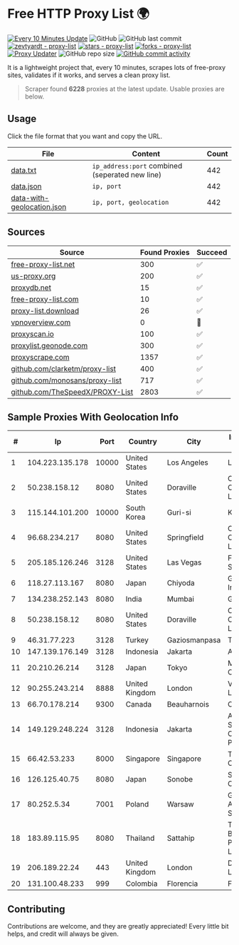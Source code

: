 
# Free HTTP Proxy List 🌍

[![Every 10 Minutes Update](https://github.com/mertguvencli/http-proxy-list/actions/workflows/main.yml/badge.svg?branch=main)](https://github.com/mertguvencli/http-proxy-list/actions/workflows/main.yml)
![GitHub](https://img.shields.io/github/license/mertguvencli/http-proxy-list)
![GitHub last commit](https://img.shields.io/github/last-commit/mertguvencli/http-proxy-list)
[![zevtyardt - proxy-list](https://img.shields.io/static/v1?label=zevtyardt&message=proxy-list&color=blue&logo=github)](https://github.com/zevtyardt/proxy-list "Go to GitHub repo")
[![stars - proxy-list](https://img.shields.io/github/stars/zevtyardt/proxy-list?style=social)](https://github.com/zevtyardt/proxy-list)
[![forks - proxy-list](https://img.shields.io/github/forks/zevtyardt/proxy-list?style=social)](https://github.com/zevtyardt/proxy-list)
[![Proxy Updater](https://github.com/zevtyardt/proxy-list/workflows/Proxy%20Updater/badge.svg)](https://github.com/zevtyardt/proxy-list/actions?query=workflow:"Proxy+Updater")
![GitHub repo size](https://img.shields.io/github/repo-size/zevtyardt/proxy-list)
[![GitHub commit activity](https://img.shields.io/github/commit-activity/m/zevtyardt/proxy-list?logo=commits)](https://github.com/zevtyardt/proxy-list/commits/main)

It is a lightweight project that, every 10 minutes, scrapes lots of free-proxy sites, validates if it works, and serves a clean proxy list.

> Scraper found **6228** proxies at the latest update. Usable proxies are below.

## Usage

Click the file format that you want and copy the URL.

|File|Content|Count|
|----|-------|-----|
|[data.txt](https://raw.githubusercontent.com/mertguvencli/http-proxy-list/main/proxy-list/data.txt)|`ip_address:port` combined (seperated new line)|442|
|[data.json](https://raw.githubusercontent.com/mertguvencli/http-proxy-list/main/proxy-list/data.json)|`ip, port`|442|
|[data-with-geolocation.json](https://raw.githubusercontent.com/mertguvencli/http-proxy-list/main/proxy-list/data-with-geolocation.json)|`ip, port, geolocation`|442|

## Sources

|Source|Found Proxies|Succeed|
|------|-------------|-------|
|[free-proxy-list.net](https://free-proxy-list.net)|300|✅|
|[us-proxy.org](https://www.us-proxy.org)|200|✅|
|[proxydb.net](http://proxydb.net)|15|✅|
|[free-proxy-list.com](https://free-proxy-list.com/?page=&port=&type%5B%5D=http&type%5B%5D=https&up_time=0&search=Search)|10|✅|
|[proxy-list.download](https://www.proxy-list.download/HTTP)|26|✅|
|[vpnoverview.com](https://vpnoverview.com/privacy/anonymous-browsing/free-proxy-servers)|0|🚫|
|[proxyscan.io](https://www.proxyscan.io)|100|✅|
|[proxylist.geonode.com](https://proxylist.geonode.com/api/proxy-list?limit=300&page=1&sort_by=lastChecked&sort_type=desc&protocols=http,https)|300|✅|
|[proxyscrape.com](https://api.proxyscrape.com/v2/?request=displayproxies&protocol=http&timeout=10000&country=all&ssl=all&anonymity=all)|1357|✅|
|[github.com/clarketm/proxy-list](https://raw.githubusercontent.com/clarketm/proxy-list/master/proxy-list-raw.txt)|400|✅|
|[github.com/monosans/proxy-list](https://raw.githubusercontent.com/monosans/proxy-list/main/proxies/http.txt)|717|✅|
|[github.com/TheSpeedX/PROXY-List](https://raw.githubusercontent.com/TheSpeedX/PROXY-List/master/http.txt)|2803|✅|


## Sample Proxies With Geolocation Info

|#|Ip|Port|Country|City|Internet Service Provider|
|-|--|----|-------|----|-------------------------|
|1|104.223.135.178|10000|United States|Los Angeles|LayerHost|
|2|50.238.158.12|8080|United States|Doraville|Comcast Cable Communications, LLC|
|3|115.144.101.200|10000|South Korea|Guri-si|Korea Telecom|
|4|96.68.234.217|8080|United States|Springfield|Comcast Cable Communications, LLC|
|5|205.185.126.246|3128|United States|Las Vegas|FranTech Solutions|
|6|118.27.113.167|8080|Japan|Chiyoda|GMO Internet, Inc.|
|7|134.238.252.143|8080|India|Mumbai|Google LLC|
|8|50.238.158.12|8080|United States|Doraville|Comcast Cable Communications, LLC|
|9|46.31.77.223|3128|Turkey|Gaziosmanpasa|Talha Bogaz|
|10|147.139.176.149|3128|Indonesia|Jakarta|Alibaba.com LLC|
|11|20.210.26.214|3128|Japan|Tokyo|Microsoft Corporation|
|12|90.255.243.214|8888|United Kingdom|London|Vodafone Limited|
|13|66.70.178.214|9300|Canada|Beauharnois|OVH SAS|
|14|149.129.248.224|3128|Indonesia|Jakarta|Alibaba.com Singapore E-Commerce Private Limited|
|15|66.42.53.233|8000|Singapore|Singapore|The Constant Company|
|16|126.125.40.75|8080|Japan|Sonobe|Softbank BB Corp.|
|17|80.252.5.34|7001|Poland|Warsaw|GWNET Autonomus System|
|18|183.89.115.95|8080|Thailand|Sattahip|Triple T Broadband Public Company Limited|
|19|206.189.22.24|443|United Kingdom|London|DigitalOcean, LLC|
|20|131.100.48.233|999|Colombia|Florencia|Fibernet TV SAS|



## Contributing

Contributions are welcome, and they are greatly appreciated! Every
little bit helps, and credit will always be given.

